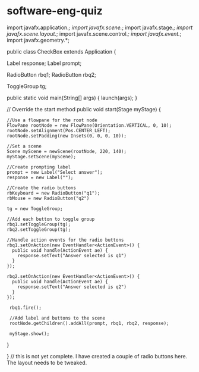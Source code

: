 # software-eng-quiz
import javafx.application.*;
import javafx.scene.*;
import javafx.stage.*;
import javafx.scene.layout.*;
import javafx.scene.control.*;
import javafx.event.*;
import javafx.geometry.*;

public class CheckBox extends Application {

  Label response;
  Label prompt;

  RadioButton rbq1;
  RadioButton rbq2;


  ToggleGroup tg;

  public static void main(String[] args) {
    launch(args);
  }

  // Override the start method
  public void start(Stage myStage)  {

    //Use a flowpane for the root node
    FlowPane rootNode = new FlowPane(Orientation.VERTICAL, 0, 10);
    rootNode.setAlignment(Pos.CENTER_LEFT);
    rootNode.setPadding(new Insets(0, 0, 0, 10));

    //Set a scene
    Scene myScene = newScene(rootNode, 220, 140);
    myStage.setScene(myScene);

    //Create prompting label
    prompt = new Label("Select answer");
    response = new Label("");

    //Create the radio buttons
    rbKeyboard = new RadioButton("q1");
    rbMouse = new RadioButton("q2")

    tg = new ToggleGroup;

    //Add each button to toggle group
    rbq1.setToggleGroup(tg);
    rbq2.setToggleGroup(tg);

    //Handle action events for the radio buttons
    rbq1.setOnAction(new EventHandler<ActionEvent>() {
      public void handle(ActionEvent ae) {
        response.setText("Answer selected is q1")
      }
    });

    rbq2.setOnAction(new EventHandler<ActionEvent>() {
      public void handle(ActionEvent ae) {
        response.setText("Answer selected is q2")
      }
    });

     rbq1.fire();

     //Add label and buttons to the scene
     rootNode.getChildren().addAll(prompt, rbq1, rbq2, response);

     myStage.show();
  }

}
// this is not yet complete. I have created a couple of radio buttons here. The layout needs to be tweaked. 
